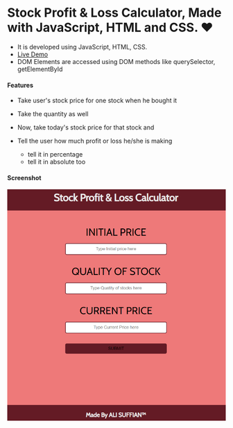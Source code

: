 # Stock Profit & Loss Calculator, Made with JavaScript, HTML and CSS. ❤️

- It is developed using JavaScript, HTML, CSS.
- [Live Demo](https://mark-14-stock-profit-loss.netlify.app/)
- DOM Elements are accessed using DOM methods like querySelector, getElementById

#### Features

- Take user's stock price for one stock when he bought it
- Take the quantity as well

- Now, take today's stock price for that stock and
- Tell the user how much profit or loss he/she is making

  - tell it in percentage
  - tell it in absolute too

#### Screenshot

![screenshot](snapshot.PNG)
